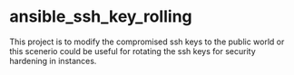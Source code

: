 # ansible_ssh_key_rolling
This project is to modify the compromised ssh keys to the public world or this scenerio could be useful for rotating the ssh keys for security hardening in instances.
